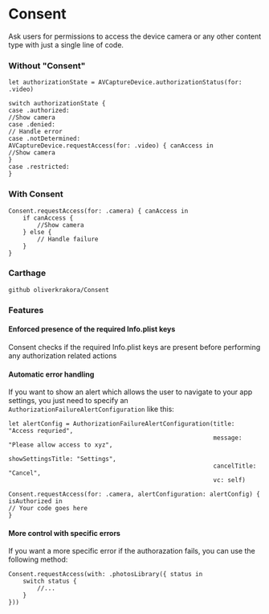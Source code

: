 # Consent

Ask users for permissions to access the device camera or any other content type with just a single line of code.

### Without "Consent"
```
let authorizationState = AVCaptureDevice.authorizationStatus(for: .video)

switch authorizationState {
case .authorized:
//Show camera
case .denied:
// Handle error
case .notDetermined:
AVCaptureDevice.requestAccess(for: .video) { canAccess in
//Show camera
}
case .restricted:
}
```

### With Consent
```
Consent.requestAccess(for: .camera) { canAccess in
    if canAccess {
        //Show camera
    } else {
        // Handle failure
    }
}
```

### Carthage
`github oliverkrakora/Consent `

### Features

#### Enforced presence of the required Info.plist keys
Consent checks if the required Info.plist keys are present before performing any authorization related actions

#### Automatic error handling
If you want to show an alert which allows the user to navigate to your app settings, you just need to specify an `AuthorizationFailureAlertConfiguration` like this:

``` 
let alertConfig = AuthorizationFailureAlertConfiguration(title: "Access requried",
                                                         message: "Please allow access to xyz",
                                                         showSettingsTitle: "Settings",
                                                         cancelTitle: "Cancel",
                                                         vc: self)
                                                         
Consent.requestAccess(for: .camera, alertConfiguration: alertConfig) { isAuthorized in
// Your code goes here
}
```

#### More control with specific errors
If you want a more specific error if the authorazation fails, you can use the following method:

```
Consent.requestAccess(with: .photosLibrary({ status in
    switch status {
        //...
    }
}))
```

